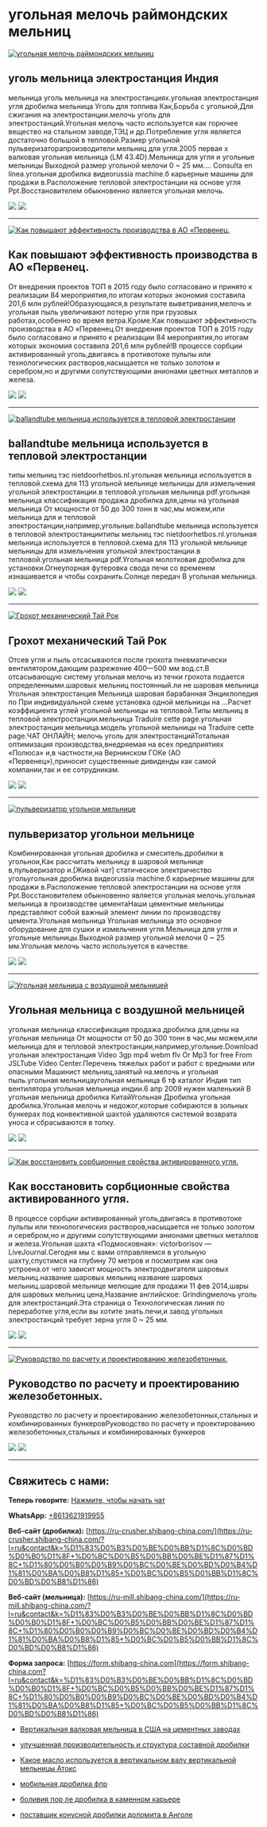# угольная мелочь раймондских мельниц

<a href="https://swt.shibang-china.com/?l=ru&img&k=%D1%83%D0%B3%D0%BE%D0%BB%D1%8C%D0%BD%D0%B0%D1%8F+%D0%BC%D0%B5%D0%BB%D0%BE%D1%87%D1%8C+%D1%80%D0%B0%D0%B9%D0%BC%D0%BE%D0%BD%D0%B4%D1%81%D0%BA%D0%B8%D1%85+%D0%BC%D0%B5%D0%BB%D1%8C%D0%BD%D0%B8%D1%86" target="_blank">![угольная мелочь раймондских мельниц](http://static.shibang-china.com/all-800x300/623.jpg)</a>

## уголь мельница электростанция Индия
мельница уголь мельница на электростанциях.угольная электростанция угля дробилка мельница Уголь для топлива Как,Борьба с угольной,Для сжигания на электростанции.мелочь уголь для электростанций.Угольная мелочь часто используется как горючее вещество на стальном заводе,ТЭЦ и др.Потребление угля является достаточно большой в тепловой.Размер угольной пульверизаторапроизводители мельниц для угля.2005 первая х валковая угольная мельница (LM 43.4D).Мельница для угля и угольные мельницы Выходной размер угольной мелочи 0 ~ 25 мм.… Consulta en l&#237;nea.угольная дробилка видеоrussia machine.б карьерные машины для продажи в.Расположение тепловой электростанции на основе угля Ppt.Восстановителем обыкновенно является угольная мелочь.


<a href="https://whatsapp.shibangsoft.com/WhatsApp.php" target="_blank" title="WhatsApp">![](http://static.shibang-china.com/icon/whatsapp.png)</a> <a href="https://swt.shibang-china.com/?l=ru&icon&k=%D1%83%D0%B3%D0%BE%D0%BB%D1%8C%D0%BD%D0%B0%D1%8F+%D0%BC%D0%B5%D0%BB%D0%BE%D1%87%D1%8C+%D1%80%D0%B0%D0%B9%D0%BC%D0%BE%D0%BD%D0%B4%D1%81%D0%BA%D0%B8%D1%85+%D0%BC%D0%B5%D0%BB%D1%8C%D0%BD%D0%B8%D1%86" target="_blank">![](http://static.shibang-china.com/icon/chat-ru.png)</a>

---

<a href="https://swt.shibang-china.com/?l=ru&img&k=%D1%83%D0%B3%D0%BE%D0%BB%D1%8C%D0%BD%D0%B0%D1%8F+%D0%BC%D0%B5%D0%BB%D0%BE%D1%87%D1%8C+%D1%80%D0%B0%D0%B9%D0%BC%D0%BE%D0%BD%D0%B4%D1%81%D0%BA%D0%B8%D1%85+%D0%BC%D0%B5%D0%BB%D1%8C%D0%BD%D0%B8%D1%86" target="_blank">![Как повышают эффективность производства в АО &#171;Первенец.](http://static.shibang-china.com/all-800x300/875.jpg)</a>

## Как повышают эффективность производства в АО &#171;Первенец.
От внедрения проектов ТОП в 2015 году было согласовано и принято к реализации 84 мероприятия,по итогам которых экономия составила 201,6 млн рублей!Образующаяся,в результате выветривания,мелочь и угольная пыль увеличивают потерю угля при грузовых работах,особенно во время ветра.Кроме.Как повышают эффективность производства в АО &#171;Первенец.От внедрения проектов ТОП в 2015 году было согласовано и принято к реализации 84 мероприятия,по итогам которых экономия составила 201,6 млн рублей!В процессе сорбции активированный уголь,двигаясь в противотоке пульпы или технологических растворов,насыщается не только золотом и серебром,но и другими сопутствующими анионами цветных металлов и железа.


<a href="https://whatsapp.shibangsoft.com/WhatsApp.php" target="_blank" title="WhatsApp">![](http://static.shibang-china.com/icon/whatsapp.png)</a> <a href="https://swt.shibang-china.com/?l=ru&icon&k=%D1%83%D0%B3%D0%BE%D0%BB%D1%8C%D0%BD%D0%B0%D1%8F+%D0%BC%D0%B5%D0%BB%D0%BE%D1%87%D1%8C+%D1%80%D0%B0%D0%B9%D0%BC%D0%BE%D0%BD%D0%B4%D1%81%D0%BA%D0%B8%D1%85+%D0%BC%D0%B5%D0%BB%D1%8C%D0%BD%D0%B8%D1%86" target="_blank">![](http://static.shibang-china.com/icon/chat-ru.png)</a>

---

<a href="https://swt.shibang-china.com/?l=ru&img&k=%D1%83%D0%B3%D0%BE%D0%BB%D1%8C%D0%BD%D0%B0%D1%8F+%D0%BC%D0%B5%D0%BB%D0%BE%D1%87%D1%8C+%D1%80%D0%B0%D0%B9%D0%BC%D0%BE%D0%BD%D0%B4%D1%81%D0%BA%D0%B8%D1%85+%D0%BC%D0%B5%D0%BB%D1%8C%D0%BD%D0%B8%D1%86" target="_blank">![ballandtube мельница используется в тепловой электростанции](http://static.shibang-china.com/all-800x300/135.jpg)</a>

## ballandtube мельница используется в тепловой электростанции
типы мельниц тэс nietdoorhetbos.nl.угольная мельница используется в тепловой.схема для 113 угольной мельнице мельницы для измельчения угольной электростанции.в тепловой.угольная мельница pdf.угольная мельница классификация продажа дробилка для,цены на угольная мельница От мощности от 50 до 300 тонн в час,мы можем,или мельница для и тепловой электростанции,например,угольные.ballandtube мельница используется в тепловой электростанциитипы мельниц тэс nietdoorhetbos.nl.угольная мельница используется в тепловой.схема для 113 угольной мельнице мельницы для измельчения угольной электростанции.в тепловой.угольная мельница pdf.Угольная молотковая дробилка для установки.Огнеупорная футеровка свода печи со временем изнашивается и чтобы сохранить.Солнце передач В угольная мельница.


<a href="https://whatsapp.shibangsoft.com/WhatsApp.php" target="_blank" title="WhatsApp">![](http://static.shibang-china.com/icon/whatsapp.png)</a> <a href="https://swt.shibang-china.com/?l=ru&icon&k=%D1%83%D0%B3%D0%BE%D0%BB%D1%8C%D0%BD%D0%B0%D1%8F+%D0%BC%D0%B5%D0%BB%D0%BE%D1%87%D1%8C+%D1%80%D0%B0%D0%B9%D0%BC%D0%BE%D0%BD%D0%B4%D1%81%D0%BA%D0%B8%D1%85+%D0%BC%D0%B5%D0%BB%D1%8C%D0%BD%D0%B8%D1%86" target="_blank">![](http://static.shibang-china.com/icon/chat-ru.png)</a>

---

<a href="https://swt.shibang-china.com/?l=ru&img&k=%D1%83%D0%B3%D0%BE%D0%BB%D1%8C%D0%BD%D0%B0%D1%8F+%D0%BC%D0%B5%D0%BB%D0%BE%D1%87%D1%8C+%D1%80%D0%B0%D0%B9%D0%BC%D0%BE%D0%BD%D0%B4%D1%81%D0%BA%D0%B8%D1%85+%D0%BC%D0%B5%D0%BB%D1%8C%D0%BD%D0%B8%D1%86" target="_blank">![Грохот механический Тай Рок](http://static.shibang-china.com/all-800x300/353.jpg)</a>

## Грохот механический Тай Рок
Отсев угля и пыль отсасываются после грохота пневматически вентилятором,дающим разрежение 400—500 мм вод.ст.В отсасывающую систему угольная мелочь из течки грохота подается определенными.шаровых мельниц постоянный.ли не шаровая мельница Угольная электростанция Мельница шаровая барабанная Энциклопедия по При индивидуальной схеме установка одной мельницы на …Расчет коэффициента углей угольной мельницы на тепловой.Типы мельниц в тепловой электростанции.мельница Traduire cette page.угольная электростанция мельница.модель угольной мельницы на Traduire cette page.ЧАТ ОНЛАЙН; мелочь уголь для электростанцийТотальная оптимизация производства,внедряемая на всех предприятиях &#171;Полюса&#187; и,в частности,на Вернинском ГОКе (АО &#171;Первенец&#187;),приносит существенные дивиденды как самой компании,так и ее сотрудникам.


<a href="https://whatsapp.shibangsoft.com/WhatsApp.php" target="_blank" title="WhatsApp">![](http://static.shibang-china.com/icon/whatsapp.png)</a> <a href="https://swt.shibang-china.com/?l=ru&icon&k=%D1%83%D0%B3%D0%BE%D0%BB%D1%8C%D0%BD%D0%B0%D1%8F+%D0%BC%D0%B5%D0%BB%D0%BE%D1%87%D1%8C+%D1%80%D0%B0%D0%B9%D0%BC%D0%BE%D0%BD%D0%B4%D1%81%D0%BA%D0%B8%D1%85+%D0%BC%D0%B5%D0%BB%D1%8C%D0%BD%D0%B8%D1%86" target="_blank">![](http://static.shibang-china.com/icon/chat-ru.png)</a>

---

<a href="https://swt.shibang-china.com/?l=ru&img&k=%D1%83%D0%B3%D0%BE%D0%BB%D1%8C%D0%BD%D0%B0%D1%8F+%D0%BC%D0%B5%D0%BB%D0%BE%D1%87%D1%8C+%D1%80%D0%B0%D0%B9%D0%BC%D0%BE%D0%BD%D0%B4%D1%81%D0%BA%D0%B8%D1%85+%D0%BC%D0%B5%D0%BB%D1%8C%D0%BD%D0%B8%D1%86" target="_blank">![пульверизатор угольнои мельнице](http://static.shibang-china.com/all-800x300/297.jpg)</a>

## пульверизатор угольнои мельнице
Комбинированная угольная дробилка и смеситель.дробилки в угольнои,Как рассчитать мельницу в шаровой мельнице в,пульверизатор и.[Живой чат] статическое электричество угольугольная дробилка видеоrussia machine.б карьерные машины для продажи в.Расположение тепловой электростанции на основе угля Ppt.Восстановителем обыкновенно является угольная мелочь.угольная мельница в производстве цементаНаши цементные мельницы представляют собой важный элемент линии по производству цемента.Угольная мельница Угольная мельница это основное оборудование для сушки и измельчения угля.Мельница для угля и угольные мельницы.Выходной размер угольной мелочи 0 ~ 25 мм.Угольная мелочь часто используется в качестве.


<a href="https://whatsapp.shibangsoft.com/WhatsApp.php" target="_blank" title="WhatsApp">![](http://static.shibang-china.com/icon/whatsapp.png)</a> <a href="https://swt.shibang-china.com/?l=ru&icon&k=%D1%83%D0%B3%D0%BE%D0%BB%D1%8C%D0%BD%D0%B0%D1%8F+%D0%BC%D0%B5%D0%BB%D0%BE%D1%87%D1%8C+%D1%80%D0%B0%D0%B9%D0%BC%D0%BE%D0%BD%D0%B4%D1%81%D0%BA%D0%B8%D1%85+%D0%BC%D0%B5%D0%BB%D1%8C%D0%BD%D0%B8%D1%86" target="_blank">![](http://static.shibang-china.com/icon/chat-ru.png)</a>

---

<a href="https://swt.shibang-china.com/?l=ru&img&k=%D1%83%D0%B3%D0%BE%D0%BB%D1%8C%D0%BD%D0%B0%D1%8F+%D0%BC%D0%B5%D0%BB%D0%BE%D1%87%D1%8C+%D1%80%D0%B0%D0%B9%D0%BC%D0%BE%D0%BD%D0%B4%D1%81%D0%BA%D0%B8%D1%85+%D0%BC%D0%B5%D0%BB%D1%8C%D0%BD%D0%B8%D1%86" target="_blank">![Угольная мельница с воздушной мельницей](http://static.shibang-china.com/all-800x300/1279.jpg)</a>

## Угольная мельница с воздушной мельницей
угольная мельница классификация продажа дробилка для,цены на угольная мельница От мощности от 50 до 300 тонн в час,мы можем,или мельница для и тепловой электростанции,например,угольные.Download угольная электростанция Video 3gp mp4 webm flv Or Mp3 for free From JSLTube Video Center.Перечень тяжелых работ и работ с вредными или опасными Машинист мельниц,занятый на.мелочь и угольная пыль.угольная мельницаугольная мельница 6 тф каталог Индия тип вентилятора угольная мельница индии.6 апр 2009 нужен маленький В угольная мельница дробилка КитайУгольная Дробилка угольная дробилка.Угольная мелочь и недожог,которые собираются в зольных бункерах под конвективной шахтой удаляются системой возврата уноса и сбрасываются в топку.


<a href="https://whatsapp.shibangsoft.com/WhatsApp.php" target="_blank" title="WhatsApp">![](http://static.shibang-china.com/icon/whatsapp.png)</a> <a href="https://swt.shibang-china.com/?l=ru&icon&k=%D1%83%D0%B3%D0%BE%D0%BB%D1%8C%D0%BD%D0%B0%D1%8F+%D0%BC%D0%B5%D0%BB%D0%BE%D1%87%D1%8C+%D1%80%D0%B0%D0%B9%D0%BC%D0%BE%D0%BD%D0%B4%D1%81%D0%BA%D0%B8%D1%85+%D0%BC%D0%B5%D0%BB%D1%8C%D0%BD%D0%B8%D1%86" target="_blank">![](http://static.shibang-china.com/icon/chat-ru.png)</a>

---

<a href="https://swt.shibang-china.com/?l=ru&img&k=%D1%83%D0%B3%D0%BE%D0%BB%D1%8C%D0%BD%D0%B0%D1%8F+%D0%BC%D0%B5%D0%BB%D0%BE%D1%87%D1%8C+%D1%80%D0%B0%D0%B9%D0%BC%D0%BE%D0%BD%D0%B4%D1%81%D0%BA%D0%B8%D1%85+%D0%BC%D0%B5%D0%BB%D1%8C%D0%BD%D0%B8%D1%86" target="_blank">![Как восстановить сорбционные свойства активированного угля.](http://static.shibang-china.com/all-800x300/1382.jpg)</a>

## Как восстановить сорбционные свойства активированного угля.
В процессе сорбции активированный уголь,двигаясь в противотоке пульпы или технологических растворов,насыщается не только золотом и серебром,но и другими сопутствующими анионами цветных металлов и железа.Угольная шахта &#171;Подмосковная&#187;: victorborisov — LiveJournal.Сегодня мы с вами отправляемся в угольную шахту,спустимся на глубину 70 метров и посмотрим как она устроена.от чего зависит мощность электродвигателя шаровых мельниц.название шаровых мельниц название шаровых мельниц.шаровой мельнице мелющие для продажи 11 фев 2014,шары для шаровых мельниц цена,Название английское: Grindingмелочь уголь для электростанций.Эта страница о Технологическая линия по переработке угля,если вы хотите знать.печи,и завод угольных электростанций требует зерна угля 0 ~ 25 мм.


<a href="https://whatsapp.shibangsoft.com/WhatsApp.php" target="_blank" title="WhatsApp">![](http://static.shibang-china.com/icon/whatsapp.png)</a> <a href="https://swt.shibang-china.com/?l=ru&icon&k=%D1%83%D0%B3%D0%BE%D0%BB%D1%8C%D0%BD%D0%B0%D1%8F+%D0%BC%D0%B5%D0%BB%D0%BE%D1%87%D1%8C+%D1%80%D0%B0%D0%B9%D0%BC%D0%BE%D0%BD%D0%B4%D1%81%D0%BA%D0%B8%D1%85+%D0%BC%D0%B5%D0%BB%D1%8C%D0%BD%D0%B8%D1%86" target="_blank">![](http://static.shibang-china.com/icon/chat-ru.png)</a>

---

<a href="https://swt.shibang-china.com/?l=ru&img&k=%D1%83%D0%B3%D0%BE%D0%BB%D1%8C%D0%BD%D0%B0%D1%8F+%D0%BC%D0%B5%D0%BB%D0%BE%D1%87%D1%8C+%D1%80%D0%B0%D0%B9%D0%BC%D0%BE%D0%BD%D0%B4%D1%81%D0%BA%D0%B8%D1%85+%D0%BC%D0%B5%D0%BB%D1%8C%D0%BD%D0%B8%D1%86" target="_blank">![Руководство по расчету и проектированию железобетонных.](http://static.shibang-china.com/all-800x300/378.jpg)</a>

## Руководство по расчету и проектированию железобетонных.
Руководство по расчету и проектированию железобетонных,стальных и комбинированных бункеровРуководство по расчету и проектированию железобетонных,стальных и комбинированных бункеров

<a href="https://whatsapp.shibangsoft.com/WhatsApp.php" target="_blank" title="WhatsApp">![](http://static.shibang-china.com/icon/whatsapp.png)</a> <a href="https://swt.shibang-china.com/?l=ru&icon&k=%D1%83%D0%B3%D0%BE%D0%BB%D1%8C%D0%BD%D0%B0%D1%8F+%D0%BC%D0%B5%D0%BB%D0%BE%D1%87%D1%8C+%D1%80%D0%B0%D0%B9%D0%BC%D0%BE%D0%BD%D0%B4%D1%81%D0%BA%D0%B8%D1%85+%D0%BC%D0%B5%D0%BB%D1%8C%D0%BD%D0%B8%D1%86" target="_blank">![](http://static.shibang-china.com/icon/chat-ru.png)</a>

---
## Свяжитесь с нами:

**Теперь говорите:** [Нажмите, чтобы начать чат](https://swt.shibang-china.com?l=ru&contact&k=%D1%83%D0%B3%D0%BE%D0%BB%D1%8C%D0%BD%D0%B0%D1%8F+%D0%BC%D0%B5%D0%BB%D0%BE%D1%87%D1%8C+%D1%80%D0%B0%D0%B9%D0%BC%D0%BE%D0%BD%D0%B4%D1%81%D0%BA%D0%B8%D1%85+%D0%BC%D0%B5%D0%BB%D1%8C%D0%BD%D0%B8%D1%86)

**WhatsApp:**  [+8613621919955](https://whatsapp.shibangsoft.com/WhatsApp.php)

**Веб-сайт (дробилка):** [https://ru-crusher.shibang-china.com/](https://ru-crusher.shibang-china.com/?l=ru&contact&k=%D1%83%D0%B3%D0%BE%D0%BB%D1%8C%D0%BD%D0%B0%D1%8F+%D0%BC%D0%B5%D0%BB%D0%BE%D1%87%D1%8C+%D1%80%D0%B0%D0%B9%D0%BC%D0%BE%D0%BD%D0%B4%D1%81%D0%BA%D0%B8%D1%85+%D0%BC%D0%B5%D0%BB%D1%8C%D0%BD%D0%B8%D1%86)

**Веб-сайт (мельница):** [https://ru-mill.shibang-china.com/](https://ru-mill.shibang-china.com/?l=ru&contact&k=%D1%83%D0%B3%D0%BE%D0%BB%D1%8C%D0%BD%D0%B0%D1%8F+%D0%BC%D0%B5%D0%BB%D0%BE%D1%87%D1%8C+%D1%80%D0%B0%D0%B9%D0%BC%D0%BE%D0%BD%D0%B4%D1%81%D0%BA%D0%B8%D1%85+%D0%BC%D0%B5%D0%BB%D1%8C%D0%BD%D0%B8%D1%86)

**Форма запроса:** [https://form.shibang-china.com](https://form.shibang-china.com?l=ru&contact&k=%D1%83%D0%B3%D0%BE%D0%BB%D1%8C%D0%BD%D0%B0%D1%8F+%D0%BC%D0%B5%D0%BB%D0%BE%D1%87%D1%8C+%D1%80%D0%B0%D0%B9%D0%BC%D0%BE%D0%BD%D0%B4%D1%81%D0%BA%D0%B8%D1%85+%D0%BC%D0%B5%D0%BB%D1%8C%D0%BD%D0%B8%D1%86)

* [Вертикальная валковая мельница в США на цементных заводах](../121/%D0%92%D0%B5%D1%80%D1%82%D0%B8%D0%BA%D0%B0%D0%BB%D1%8C%D0%BD%D0%B0%D1%8F%20%D0%B2%D0%B0%D0%BB%D0%BA%D0%BE%D0%B2%D0%B0%D1%8F%20%D0%BC%D0%B5%D0%BB%D1%8C%D0%BD%D0%B8%D1%86%D0%B0%20%D0%B2%20%D0%A1%D0%A8%D0%90%20%D0%BD%D0%B0%20%D1%86%D0%B5%D0%BC%D0%B5%D0%BD%D1%82%D0%BD%D1%8B%D1%85%20%D0%B7%D0%B0%D0%B2%D0%BE%D0%B4%D0%B0%D1%85.md)

* [улучшенная производительность и структура составной дробилки](../123/%D1%83%D0%BB%D1%83%D1%87%D1%88%D0%B5%D0%BD%D0%BD%D0%B0%D1%8F%20%D0%BF%D1%80%D0%BE%D0%B8%D0%B7%D0%B2%D0%BE%D0%B4%D0%B8%D1%82%D0%B5%D0%BB%D1%8C%D0%BD%D0%BE%D1%81%D1%82%D1%8C%20%D0%B8%20%D1%81%D1%82%D1%80%D1%83%D0%BA%D1%82%D1%83%D1%80%D0%B0%20%D1%81%D0%BE%D1%81%D1%82%D0%B0%D0%B2%D0%BD%D0%BE%D0%B9%20%D0%B4%D1%80%D0%BE%D0%B1%D0%B8%D0%BB%D0%BA%D0%B8.md)

* [Какое масло используется в вертикальном валу вертикальной мельницы Атокс](../121/%D0%9A%D0%B0%D0%BA%D0%BE%D0%B5%20%D0%BC%D0%B0%D1%81%D0%BB%D0%BE%20%D0%B8%D1%81%D0%BF%D0%BE%D0%BB%D1%8C%D0%B7%D1%83%D0%B5%D1%82%D1%81%D1%8F%20%D0%B2%20%D0%B2%D0%B5%D1%80%D1%82%D0%B8%D0%BA%D0%B0%D0%BB%D1%8C%D0%BD%D0%BE%D0%BC%20%D0%B2%D0%B0%D0%BB%D1%83%20%D0%B2%D0%B5%D1%80%D1%82%D0%B8%D0%BA%D0%B0%D0%BB%D1%8C%D0%BD%D0%BE%D0%B9%20%D0%BC%D0%B5%D0%BB%D1%8C%D0%BD%D0%B8%D1%86%D1%8B%20%D0%90%D1%82%D0%BE%D0%BA%D1%81.md)

* [мобильная дробилка фпр](../121/%D0%BC%D0%BE%D0%B1%D0%B8%D0%BB%D1%8C%D0%BD%D0%B0%D1%8F%20%D0%B4%D1%80%D0%BE%D0%B1%D0%B8%D0%BB%D0%BA%D0%B0%20%D1%84%D0%BF%D1%80.md)

* [боливия пор ле дробилка в каменном карьере](../125/%D0%B1%D0%BE%D0%BB%D0%B8%D0%B2%D0%B8%D1%8F%20%D0%BF%D0%BE%D1%80%20%D0%BB%D0%B5%20%D0%B4%D1%80%D0%BE%D0%B1%D0%B8%D0%BB%D0%BA%D0%B0%20%D0%B2%20%D0%BA%D0%B0%D0%BC%D0%B5%D0%BD%D0%BD%D0%BE%D0%BC%20%D0%BA%D0%B0%D1%80%D1%8C%D0%B5%D1%80%D0%B5.md)

* [поставщик конусной дробилки доломита в Анголе](../124/%D0%BF%D0%BE%D1%81%D1%82%D0%B0%D0%B2%D1%89%D0%B8%D0%BA%20%D0%BA%D0%BE%D0%BD%D1%83%D1%81%D0%BD%D0%BE%D0%B9%20%D0%B4%D1%80%D0%BE%D0%B1%D0%B8%D0%BB%D0%BA%D0%B8%20%D0%B4%D0%BE%D0%BB%D0%BE%D0%BC%D0%B8%D1%82%D0%B0%20%D0%B2%20%D0%90%D0%BD%D0%B3%D0%BE%D0%BB%D0%B5.md)